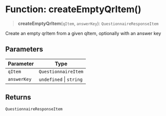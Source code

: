 # Function: createEmptyQrItem()

> **createEmptyQrItem**(`qItem`, `answerKey`): `QuestionnaireResponseItem`

Create an empty qrItem from a given qItem, optionally with an answer key

## Parameters

| Parameter | Type |
| ------ | ------ |
| `qItem` | `QuestionnaireItem` |
| `answerKey` | `undefined` \| `string` |

## Returns

`QuestionnaireResponseItem`
